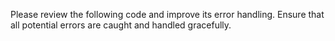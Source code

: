 Please review the following code and improve its error handling. Ensure that all potential errors are caught and handled gracefully.